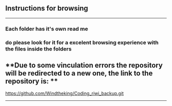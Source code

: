 ## **Instructions for browsing**
-------------
### **Each folder has it's own read me**
### **do please look for it for a excelent browsing experience with the files inside the folders**


## **Due to some vinculation errors the repository will be redirected to a new one, the link to the repository is: **
https://github.com/Windtheking/Coding_riwi_backup.git

-------------
